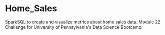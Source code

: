 # Home_Sales
SparkSQL to create and visualize metrics about home sales data. Module 22 Challenge for University of Pennsylvania's Data Science Bootcamp.
